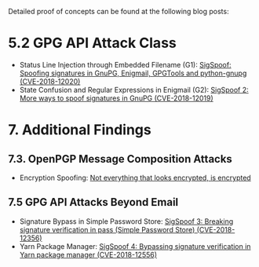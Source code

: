 Detailed proof of concepts can be found at the following blog posts:

# 5.2 GPG API Attack Class

* Status Line Injection through Embedded Filename (G1): [SigSpoof: Spoofing signatures in GnuPG, Enigmail, GPGTools and python-gnupg (CVE-2018-12020)](https://neopg.io/blog/gpg-signature-spoof)
* State Confusion and Regular Expressions in Enigmail (G2): [SigSpoof 2: More ways to spoof signatures in GnuPG (CVE-2018-12019)](https://neopg.io/blog/enigmail-signature-spoof)

# 7. Additional Findings

## 7.3. OpenPGP Message Composition Attacks

* Encryption Spoofing: [Not everything that looks encrypted, is encrypted](https://neopg.io/blog/encryption-spoof)

## 7.5 GPG API Attacks Beyond Email

* Signature Bypass in Simple Password Store: [SigSpoof 3: Breaking signature verification in pass (Simple Password Store) (CVE-2018-12356)](https://neopg.io/blog/pass-signature-spoof/)
* Yarn Package Manager: [SigSpoof 4: Bypassing signature verification in Yarn package manager (CVE-2018-12556)](https://neopg.io/blog/yarn-signature-bypass/)
